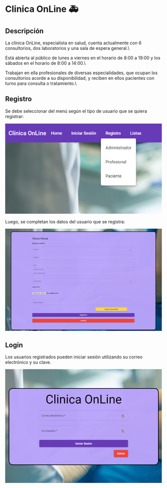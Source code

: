 # Clinica OnLine :ambulance:


## Descripción

La clínica OnLine, especialista en salud, cuenta
actualmente con 6 consultorios,
dos laboratorios y una sala
de espera general.\

Está abierta al público de lunes
a viernes en el horario de 8:00 a 19:00 y los
sábados en el horario de 8:00 a 14:00.\

Trabajan en ella profesionales de diversas
especialidades, que ocupan los consultorios acorde a su disponibilidad, y reciben en ellos
pacientes con turno para consulta o tratamiento.\

## Registro

Se debe seleccionar del menú según el tipo de usuario que se quiera registrar:

![Alt text](https://github.com/lionelherrerobattista/TP_LABIV_Clinica_OnLine/blob/con_material/src/assets/img/readme/registro1.png?raw=true)

Luego, se completan los datos del usuario que se registra:

![Alt text](https://github.com/lionelherrerobattista/TP_LABIV_Clinica_OnLine/blob/con_material/src/assets/img/readme/registro2.png?raw=true)

## Login

Los usuarios registrados pueden iniciar sesión utilizando su correo electrónico y su clave.

![Alt text](https://github.com/lionelherrerobattista/TP_LABIV_Clinica_OnLine/blob/con_material/src/assets/img/readme/login1.png?raw=true)
